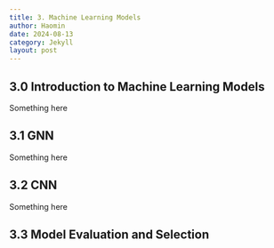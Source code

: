 ```yaml
---
title: 3. Machine Learning Models
author: Haomin
date: 2024-08-13
category: Jekyll
layout: post
---
```


## 3.0 Introduction to Machine Learning Models

Something here

## 3.1 GNN

Something here

## 3.2 CNN

Something here

## 3.3 Model Evaluation and Selection
